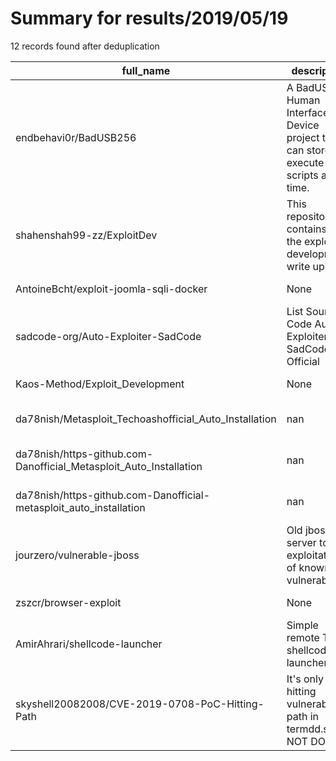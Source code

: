 
# Summary for results/2019/05/19
    
12 records found after deduplication

| full_name | description | html_url | matched_list | matched_count | pushed_at | size | stargazers_count | language | forks_count | vul_ids |
|--------------------------------------------------------------------|-------------------------------------------------------------------------------------------|---------------------------------------------------------------------------------------|-------------------------------------------|-----------------|---------------------------|--------|--------------------|------------|---------------|-------------------|
| endbehavi0r/BadUSB256 | A BadUSB Human Interface Device project that can store and execute 256 scripts at a time. | https://github.com/endbehavi0r/BadUSB256 | ['exploit'] | 1 | 2019-05-19 14:31:43+00:00 | 130 | 4 | C++ | 0 | [] |
| shahenshah99-zz/ExploitDev | This repository contains all the exploit development write up. | https://github.com/shahenshah99-zz/ExploitDev | ['exploit'] | 1 | 2019-05-19 02:09:51+00:00 | 2413 | 0 | | 0 | [] |
| AntoineBcht/exploit-joomla-sqli-docker | None | https://github.com/AntoineBcht/exploit-joomla-sqli-docker | ['exploit'] | 1 | 2019-05-19 16:03:17+00:00 | 2 | 0 | | 0 | [] |
| sadcode-org/Auto-Exploiter-SadCode | List Source Code Auto Exploiter By SadCode Official | https://github.com/sadcode-org/Auto-Exploiter-SadCode | ['exploit'] | 1 | 2019-05-19 19:34:11+00:00 | 39 | 0 | Python | 0 | [] |
| Kaos-Method/Exploit_Development | None | https://github.com/Kaos-Method/Exploit_Development | ['exploit'] | 1 | 2019-05-19 18:09:35+00:00 | 9 | 0 | Python | 0 | [] |
| da78nish/Metasploit_Techoashofficial_Auto_Installation | nan | https://github.com/da78nish/Metasploit_Techoashofficial_Auto_Installation | ['metasploit module OR payload'] | 1 | 2019-05-19 08:10:20+00:00 | 2 | 0 | | 0 | [] |
| da78nish/https-github.com-Danofficial_Metasploit_Auto_Installation | nan | https://github.com/da78nish/https-github.com-Danofficial_Metasploit_Auto_Installation | ['metasploit module OR payload'] | 1 | 2019-05-19 08:34:27+00:00 | 0 | 0 | | 0 | [] |
| da78nish/https-github.com-Danofficial-metasploit_auto_installation | nan | https://github.com/da78nish/https-github.com-Danofficial-metasploit_auto_installation | ['metasploit module OR payload'] | 1 | 2019-05-19 09:14:20+00:00 | 3 | 0 | Shell | 0 | [] |
| jourzero/vulnerable-jboss | Old jboss server to test exploitation of known vulnerabilities | https://github.com/jourzero/vulnerable-jboss | ['exploit'] | 1 | 2019-05-19 14:52:20+00:00 | 3 | 0 | Dockerfile | 0 | [] |
| zszcr/browser-exploit | None | https://github.com/zszcr/browser-exploit | ['exploit'] | 1 | 2019-05-19 16:16:08+00:00 | 13 | 0 | | 0 | [] |
| AmirAhrari/shellcode-launcher | Simple remote TCP shellcode launcher | https://github.com/AmirAhrari/shellcode-launcher | ['shellcode'] | 1 | 2019-05-19 18:32:03+00:00 | 736 | 4 | C | 1 | [] |
| skyshell20082008/CVE-2019-0708-PoC-Hitting-Path | It's only hitting vulnerable path in termdd.sys!!! NOT DOS | https://github.com/skyshell20082008/CVE-2019-0708-PoC-Hitting-Path | ['cve poc', 'cve-2', 'vulnerability poc'] | 3 | 2019-05-19 17:47:28+00:00 | 81 | 13 | Python | 109 | ['CVE-2019-0708'] |
